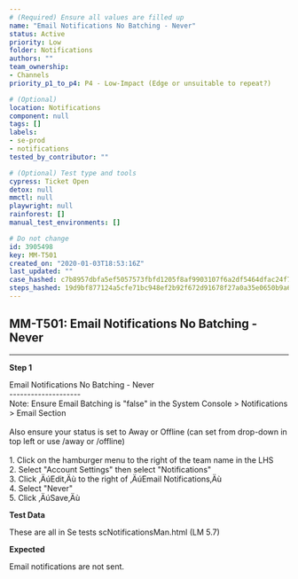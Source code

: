 ```yaml
---
# (Required) Ensure all values are filled up
name: "Email Notifications No Batching - Never"
status: Active
priority: Low
folder: Notifications
authors: ""
team_ownership: 
- Channels
priority_p1_to_p4: P4 - Low-Impact (Edge or unsuitable to repeat?)

# (Optional)
location: Notifications
component: null
tags: []
labels: 
- se-prod
- notifications
tested_by_contributor: ""

# (Optional) Test type and tools
cypress: Ticket Open
detox: null
mmctl: null
playwright: null
rainforest: []
manual_test_environments: []

# Do not change
id: 3905498
key: MM-T501
created_on: "2020-01-03T18:53:16Z"
last_updated: ""
case_hashed: c7b8957dbfa5ef5057573fbfd1205f8af9903107f6a2df5464dfac24f75c3270ff63373392ce6932d45f3df7366461e6
steps_hashed: 19d9bf877124a5cfe71bc948ef2b92f672d91678f27a0a35e0650b9a663d59dca62898ef102608a780a911d2cb72845c
---
```


<!-- (Auto-generated) Based on frontmatter's "key" and "name" -->

## MM-T501: Email Notifications No Batching - Never

---

**Step 1**

Email Notifications No Batching - Never\
\--------------------\
Note: Ensure Email Batching is "false" in the System Console > Notifications > Email Section\
\
Also ensure your status is set to Away or Offline (can set from drop-down in top left or use /away or /offline)\
\
1\. Click on the hamburger menu to the right of the team name in the LHS\
2\. Select "Account Settings" then select "Notifications"\
3\. Click ‚ÄúEdit‚Äù to the right of ‚ÄúEmail Notifications‚Äù\
4\. Select "Never"\
5\. Click ‚ÄúSave‚Äù

**Test Data**

These are all in Se tests scNotificationsMan.html (LM 5.7)

**Expected**

Email notifications are not sent.
